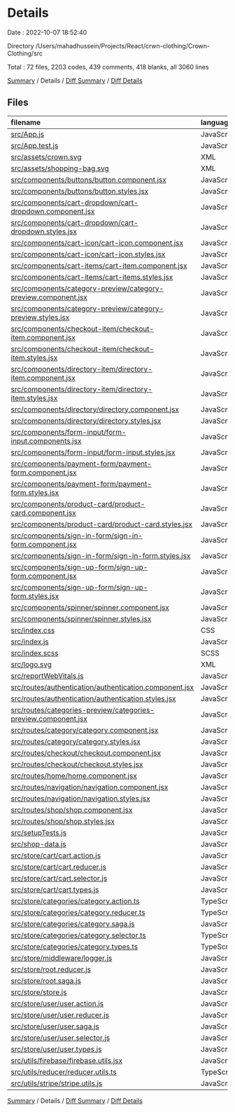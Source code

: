 # Details

Date : 2022-10-07 18:52:40

Directory /Users/mahadhussein/Projects/React/crwn-clothing/Crown-Clothing/src

Total : 72 files,  2203 codes, 439 comments, 418 blanks, all 3060 lines

[Summary](results.md) / Details / [Diff Summary](diff.md) / [Diff Details](diff-details.md)

## Files
| filename | language | code | comment | blank | total |
| :--- | :--- | ---: | ---: | ---: | ---: |
| [src/App.js](/src/App.js) | JavaScript | 19 | 9 | 2 | 30 |
| [src/App.test.js](/src/App.test.js) | JavaScript | 7 | 0 | 2 | 9 |
| [src/assets/crown.svg](/src/assets/crown.svg) | XML | 16 | 1 | 0 | 17 |
| [src/assets/shopping-bag.svg](/src/assets/shopping-bag.svg) | XML | 52 | 1 | 1 | 54 |
| [src/components/buttons/button.component.jsx](/src/components/buttons/button.component.jsx) | JavaScript | 26 | 0 | 5 | 31 |
| [src/components/buttons/button.styles.jsx](/src/components/buttons/button.styles.jsx) | JavaScript | 63 | 41 | 11 | 115 |
| [src/components/cart-dropdown/cart-dropdown.component.jsx](/src/components/cart-dropdown/cart-dropdown.component.jsx) | JavaScript | 39 | 0 | 3 | 42 |
| [src/components/cart-dropdown/cart-dropdown.styles.jsx](/src/components/cart-dropdown/cart-dropdown.styles.jsx) | JavaScript | 34 | 26 | 8 | 68 |
| [src/components/cart-icon/cart-icon.component.jsx](/src/components/cart-icon/cart-icon.component.jsx) | JavaScript | 19 | 0 | 4 | 23 |
| [src/components/cart-icon/cart-icon.styles.jsx](/src/components/cart-icon/cart-icon.styles.jsx) | JavaScript | 21 | 19 | 6 | 46 |
| [src/components/cart-items/cart-item.component.jsx](/src/components/cart-items/cart-item.component.jsx) | JavaScript | 16 | 0 | 4 | 20 |
| [src/components/cart-items/cart-items.styles.jsx](/src/components/cart-items/cart-items.styles.jsx) | JavaScript | 21 | 20 | 9 | 50 |
| [src/components/category-preview/category-preview.component.jsx](/src/components/category-preview/category-preview.component.jsx) | JavaScript | 29 | 0 | 3 | 32 |
| [src/components/category-preview/category-preview.styles.jsx](/src/components/category-preview/category-preview.styles.jsx) | JavaScript | 16 | 15 | 7 | 38 |
| [src/components/checkout-item/checkout-item.component.jsx](/src/components/checkout-item/checkout-item.component.jsx) | JavaScript | 41 | 0 | 3 | 44 |
| [src/components/checkout-item/checkout-item.styles.jsx](/src/components/checkout-item/checkout-item.styles.jsx) | JavaScript | 37 | 36 | 16 | 89 |
| [src/components/directory-item/directory-item.component.jsx](/src/components/directory-item/directory-item.component.jsx) | JavaScript | 21 | 0 | 5 | 26 |
| [src/components/directory-item/directory-item.styles.jsx](/src/components/directory-item/directory-item.styles.jsx) | JavaScript | 57 | 58 | 22 | 137 |
| [src/components/directory/directory.component.jsx](/src/components/directory/directory.component.jsx) | JavaScript | 44 | 0 | 4 | 48 |
| [src/components/directory/directory.styles.jsx](/src/components/directory/directory.styles.jsx) | JavaScript | 7 | 6 | 3 | 16 |
| [src/components/form-input/form-input.components.jsx](/src/components/form-input/form-input.components.jsx) | JavaScript | 14 | 0 | 3 | 17 |
| [src/components/form-input/form-input.styles.jsx](/src/components/form-input/form-input.styles.jsx) | JavaScript | 43 | 40 | 16 | 99 |
| [src/components/payment-form/payment-form.component.jsx](/src/components/payment-form/payment-form.component.jsx) | JavaScript | 63 | 0 | 8 | 71 |
| [src/components/payment-form/payment-form.styles.jsx](/src/components/payment-form/payment-form.styles.jsx) | JavaScript | 17 | 0 | 4 | 21 |
| [src/components/product-card/product-card.component.jsx](/src/components/product-card/product-card.component.jsx) | JavaScript | 29 | 0 | 6 | 35 |
| [src/components/product-card/product-card.styles.jsx](/src/components/product-card/product-card.styles.jsx) | JavaScript | 46 | 44 | 17 | 107 |
| [src/components/sign-in-form/sign-in-form.component.jsx](/src/components/sign-in-form/sign-in-form.component.jsx) | JavaScript | 78 | 0 | 11 | 89 |
| [src/components/sign-in-form/sign-in-form.styles.jsx](/src/components/sign-in-form/sign-in-form.styles.jsx) | JavaScript | 13 | 12 | 6 | 31 |
| [src/components/sign-up-form/sign-up-form.component.jsx](/src/components/sign-up-form/sign-up-form.component.jsx) | JavaScript | 88 | 0 | 7 | 95 |
| [src/components/sign-up-form/sign-up-form.styles.jsx](/src/components/sign-up-form/sign-up-form.styles.jsx) | JavaScript | 9 | 8 | 5 | 22 |
| [src/components/spinner/spinner.component.jsx](/src/components/spinner/spinner.component.jsx) | JavaScript | 7 | 0 | 3 | 10 |
| [src/components/spinner/spinner.styles.jsx](/src/components/spinner/spinner.styles.jsx) | JavaScript | 28 | 0 | 3 | 31 |
| [src/index.css](/src/index.css) | CSS | 12 | 0 | 2 | 14 |
| [src/index.js](/src/index.js) | JavaScript | 24 | 17 | 4 | 45 |
| [src/index.scss](/src/index.scss) | SCSS | 20 | 0 | 3 | 23 |
| [src/logo.svg](/src/logo.svg) | XML | 1 | 0 | 0 | 1 |
| [src/reportWebVitals.js](/src/reportWebVitals.js) | JavaScript | 12 | 0 | 2 | 14 |
| [src/routes/authentication/authentication.component.jsx](/src/routes/authentication/authentication.component.jsx) | JavaScript | 12 | 0 | 3 | 15 |
| [src/routes/authentication/authentication.styles.jsx](/src/routes/authentication/authentication.styles.jsx) | JavaScript | 7 | 6 | 2 | 15 |
| [src/routes/categories-preview/categories-preview.component.jsx](/src/routes/categories-preview/categories-preview.component.jsx) | JavaScript | 27 | 0 | 3 | 30 |
| [src/routes/category/category.component.jsx](/src/routes/category/category.component.jsx) | JavaScript | 37 | 0 | 5 | 42 |
| [src/routes/category/category.styles.jsx](/src/routes/category/category.styles.jsx) | JavaScript | 13 | 12 | 3 | 28 |
| [src/routes/checkout/checkout.component.jsx](/src/routes/checkout/checkout.component.jsx) | JavaScript | 44 | 0 | 5 | 49 |
| [src/routes/checkout/checkout.styles.jsx](/src/routes/checkout/checkout.styles.jsx) | JavaScript | 28 | 27 | 11 | 66 |
| [src/routes/home/home.component.jsx](/src/routes/home/home.component.jsx) | JavaScript | 11 | 0 | 3 | 14 |
| [src/routes/navigation/navigation.component.jsx](/src/routes/navigation/navigation.component.jsx) | JavaScript | 48 | 0 | 6 | 54 |
| [src/routes/navigation/navigation.styles.jsx](/src/routes/navigation/navigation.styles.jsx) | JavaScript | 30 | 24 | 13 | 67 |
| [src/routes/shop/shop.component.jsx](/src/routes/shop/shop.component.jsx) | JavaScript | 19 | 0 | 6 | 25 |
| [src/routes/shop/shop.styles.jsx](/src/routes/shop/shop.styles.jsx) | JavaScript | 7 | 6 | 3 | 16 |
| [src/setupTests.js](/src/setupTests.js) | JavaScript | 1 | 4 | 1 | 6 |
| [src/shop-data.js](/src/shop-data.js) | JavaScript | 238 | 0 | 1 | 239 |
| [src/store/cart/cart.action.js](/src/store/cart/cart.action.js) | JavaScript | 53 | 0 | 11 | 64 |
| [src/store/cart/cart.reducer.js](/src/store/cart/cart.reducer.js) | JavaScript | 22 | 0 | 4 | 26 |
| [src/store/cart/cart.selector.js](/src/store/cart/cart.selector.js) | JavaScript | 19 | 0 | 6 | 25 |
| [src/store/cart/cart.types.js](/src/store/cart/cart.types.js) | JavaScript | 6 | 0 | 0 | 6 |
| [src/store/categories/category.action.ts](/src/store/categories/category.action.ts) | TypeScript | 28 | 0 | 8 | 36 |
| [src/store/categories/category.reducer.ts](/src/store/categories/category.reducer.ts) | TypeScript | 38 | 0 | 5 | 43 |
| [src/store/categories/category.saga.js](/src/store/categories/category.saga.js) | JavaScript | 21 | 0 | 5 | 26 |
| [src/store/categories/category.selector.ts](/src/store/categories/category.selector.ts) | TypeScript | 21 | 0 | 5 | 26 |
| [src/store/categories/category.types.ts](/src/store/categories/category.types.ts) | TypeScript | 19 | 0 | 4 | 23 |
| [src/store/middleware/logger.js](/src/store/middleware/logger.js) | JavaScript | 10 | 0 | 3 | 13 |
| [src/store/root.reducer.js](/src/store/root.reducer.js) | JavaScript | 9 | 0 | 1 | 10 |
| [src/store/root.saga.js](/src/store/root.saga.js) | JavaScript | 6 | 0 | 2 | 8 |
| [src/store/store.js](/src/store/store.js) | JavaScript | 32 | 0 | 11 | 43 |
| [src/store/user/user.action.js](/src/store/user/user.action.js) | JavaScript | 30 | 7 | 14 | 51 |
| [src/store/user/user.reducer.js](/src/store/user/user.reducer.js) | JavaScript | 21 | 0 | 4 | 25 |
| [src/store/user/user.saga.js](/src/store/user/user.saga.js) | JavaScript | 110 | 0 | 16 | 126 |
| [src/store/user/user.selector.js](/src/store/user/user.selector.js) | JavaScript | 1 | 0 | 0 | 1 |
| [src/store/user/user.types.js](/src/store/user/user.types.js) | JavaScript | 14 | 0 | 1 | 15 |
| [src/utils/firebase/firebase.utils.jsx](/src/utils/firebase/firebase.utils.jsx) | JavaScript | 105 | 0 | 26 | 131 |
| [src/utils/reducer/reducer.utils.ts](/src/utils/reducer/reducer.utils.ts) | TypeScript | 23 | 0 | 8 | 31 |
| [src/utils/stripe/stripe.utils.js](/src/utils/stripe/stripe.utils.js) | JavaScript | 4 | 0 | 1 | 5 |

[Summary](results.md) / Details / [Diff Summary](diff.md) / [Diff Details](diff-details.md)